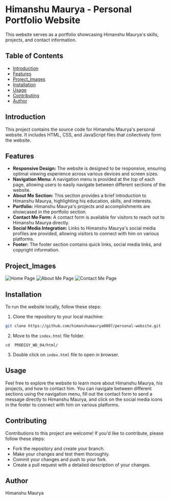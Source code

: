 # Himanshu Maurya - Personal  Portfolio Website

This website serves as a portfolio showcasing Himanshu Maurya's skills, projects, and contact information.

## Table of Contents

- [Introduction](#introduction)
- [Features](#features)
- [Project_Images](#project_images)
- [Installation](#installation)
- [Usage](#usage)
- [Contributing](#contributing)
- [Author](#author)

## Introduction

This project contains the source code for Himanshu Maurya's personal website. It includes HTML, CSS, and JavaScript files that collectively form the website.
## Features

- **Responsive Design:** The website is designed to be responsive, ensuring optimal viewing experience across various devices and screen sizes.
- **Navigation Menu:** A navigation menu is provided at the top of each page, allowing users to easily navigate between different sections of the website.
- **About Me Section:** This section provides a brief introduction to Himanshu Maurya, highlighting his education, skills, and interests.
- **Portfolio:** Himanshu Maurya's projects and accomplishments are showcased in the portfolio section.
- **Contact Me Form:** A contact form is available for visitors to reach out to Himanshu Maurya directly.
- **Social Media Integration:** Links to Himanshu Maurya's social media profiles are provided, allowing visitors to connect with him on various platforms.
- **Footer:** The footer section contains quick links, social media links, and copyright information.

## Project_Images

![Home Page](/PRODIGY_WD_04/resources/project_images/home.png)
![About Me Page](/PRODIGY_WD_04/resources/project_images/about_me.png)
![Contact Me Page](/PRODIGY_WD_04/resources/project_images/contact_me.png)

## Installation

To run the website locally, follow these steps:

1. Clone the repository to your local machine:

```bash
git clone https://github.com/himanshumaurya0007/personal-website.git
```

2. Move to the `index.html` file folder.

```
cd  PRODIGY_WD_04/html/
```

3. Double click on `index.html` file to open in browser.

## Usage

Feel free to explore the website to learn more about Himanshu Maurya, his projects, and how to contact him. You can navigate between different sections using the navigation menu, fill out the contact form to send a message directly to Himanshu Maurya, and click on the social media icons in the footer to connect with him on various platforms.

## Contributing

Contributions to this project are welcome! If you'd like to contribute, please follow these steps:

- Fork the repository and create your branch.
- Make your changes and test them thoroughly.
- Commit your changes and push to your fork.
- Create a pull request with a detailed description of your changes.

## Author

Himanshu Maurya